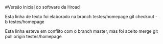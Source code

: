 #Versão inicial do software da Hroad

Esta linha de texto foi elaborado na branch testes/homepage
git checkout -b testes/homepage

Esta linha esteve em conflito com o branch master, mas foi aceito merge
git pull origin testes/homepage
